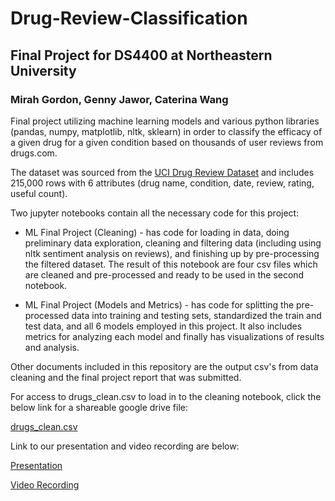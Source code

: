# Drug-Review-Classification
## Final Project for DS4400 at Northeastern University

### Mirah Gordon, Genny Jawor, Caterina Wang

Final project utilizing machine learning models and various python libraries (pandas, numpy, matplotlib, nltk, sklearn) in order to classify the efficacy of a given drug for a given condition based on thousands of user reviews from drugs.com.

The dataset was sourced from the [UCI Drug Review Dataset](https://archive.ics.uci.edu/ml/datasets/Drug+Review+Dataset+%28Drugs.com%29) and includes 215,000 rows with 6 attributes (drug name, condition, date, review, rating, useful count).

Two jupyter notebooks contain all the necessary code for this project:

* ML Final Project (Cleaning) - has code for loading in data, doing preliminary data exploration, cleaning and filtering data (including using nltk sentiment analysis on reviews), and finishing up by pre-processing the filtered dataset. The result of this notebook are four csv files which are cleaned and pre-processed and ready to be used in the second notebook.

* ML Final Project (Models and Metrics) - has code for splitting the pre-processed data into training and testing sets, standardized the train and test data, and all 6 models employed in this project. It also includes metrics for analyzing each model and finally has visualizations of results and analysis.

Other documents included in this repository are the output csv's from data cleaning and the final project report that was submitted.

For access to drugs_clean.csv to load in to the cleaning notebook, click the below link for a shareable google drive file:

[drugs_clean.csv](https://drive.google.com/file/d/1oczqQdNmKpjXpzi4ZjZOOem9JlRXmZAk/view?usp=sharing)

Link to our presentation and video recording are below:

[Presentation](https://docs.google.com/presentation/d/1oK6h0p7kYjFIcyQdXBHK1VYijZ7AbsI724c7ithJ06s/edit?usp=sharing)

[Video Recording]()
